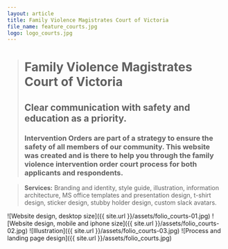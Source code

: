 ```yaml
---
layout: article
title: Family Violence Magistrates Court of Victoria
file_name: feature_courts.jpg
logo: logo_courts.jpg
---
```


> # Family Violence Magistrates Court of Victoria
> ## Clear communication with safety and education as a priority.
> ### Intervention Orders are part of a strategy to ensure the safety of all members of our community. This website was created and is there to help you through the family violence intervention order court process for both applicants and respondents.

> **Services:** Branding and identity, style guide, illustration, information architecture, MS office templates and presentation design, t-shirt design, sticker design, stubby holder design, custom slack avatars.

![Website design, desktop size]({{ site.url }}/assets/folio_courts-01.jpg)
![Website design, mobile and iphone size]({{ site.url }}/assets/folio_courts-02.jpg)
![Illustration]({{ site.url }}/assets/folio_courts-03.jpg)
![Process and landing page design]({{ site.url }}/assets/folio_courts.jpg)
